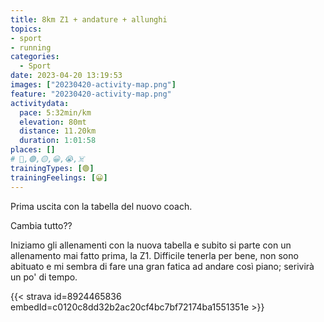 ```yaml
---
title: 8km Z1 + andature + allunghi
topics:
- sport
- running
categories:
  - Sport
date: 2023-04-20 13:19:53
images: ["20230420-activity-map.png"]
feature: "20230420-activity-map.png"
activitydata:
  pace: 5:32min/km
  elevation: 80mt
  distance: 11.20km
  duration: 1:01:58
places: []
# 🔴,🟢,🟡,😀,😭,☠️
trainingTypes: [🟢]
trainingFeelings: [😀]
---
```

Prima uscita con la tabella del nuovo coach.

Cambia tutto??
<!--more--> 

Iniziamo gli allenamenti con la nuova tabella e subito si parte con un allenamento mai fatto prima, la Z1.
Difficile tenerla per bene, non sono abituato e mi sembra di fare una gran fatica ad andare così piano; serivirà un po' di tempo.


{{< strava id=8924465836 embedId=c0120c8dd32b2ac20cf4bc7bf72174ba1551351e >}}
